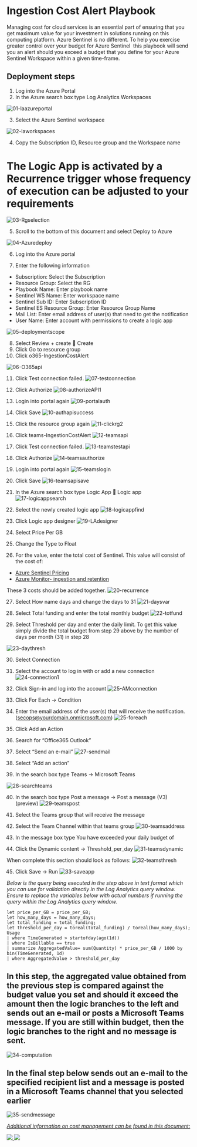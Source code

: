 # Ingestion Cost Alert Playbook

Managing cost for cloud services is an essential part of ensuring that you get maximum value for your investment in solutions running on this computing platform. Azure Sentinel is no different. To help you exercise greater control over your budget for Azure Sentinel  this playbook will send you an alert should you exceed a budget that you define for your Azure Sentinel Workspace within a given time-frame.

## Deployment steps

1. Log into the Azure Portal
2. In the Azure search box type Log Analytics Workspaces

![01-laazureportal](../Send-IngestionCostAlert/images/01-laazureportal.png)

3. Select the Azure Sentinel workspace

![02-laworkspaces](../Send-IngestionCostAlert/images/02-laworkspaces.png)

4. Copy the Subscription ID, Resource group and the Workspace name

# The Logic App is activated by a Recurrence trigger whose frequency of execution can be adjusted to your requirements

![03-Rgselection](../Send-IngestionCostAlert/images/03-rgselection.png)

5. Scroll to the bottom of this document and select Deploy to Azure

![04-Azuredeploy](../Send-IngestionCostAlert/images/04-azuredeploy.png)


6. Log into the Azure portal

7. Enter the following information

-	Subscription: Select the Subscription
-	Resource Group: Select the RG
-	Playbook Name: Enter playbook name
-	Sentinel WS Name: Enter workspace name
-	Sentinel Sub ID: Enter Subscription ID
-	Sentinel ES Resource Group: Enter Resource Group Name
-	Mail List: Enter email address of user(s) that need to get the notification
-	User Name: Enter account with permissions to create a logic app

![05-deploymentscope](../Send-IngestionCostAlert/images/05-deploymentscope.png)

8. Select Review + create  Create
9. Click Go to resource group
10. Click o365-IngestionCostAlert

![06-O365api](../Send-IngestionCostAlert/images/06-O365api.png)


11. Click Test connection failed.
![07-testconnection](../Send-IngestionCostAlert/images/07-testconnection.png)


12. Click Authorize
![08-authorizeAPI1](../Send-IngestionCostAlert/images/08-authorizeAPI1.png)


13. Login into portal again
![09-portalauth](../Send-IngestionCostAlert/images/09-portalauth.png)


14. Click Save
![10-authapisuccess](../Send-IngestionCostAlert/images/10-authapisuccess.png)


15. Click the resource group again
![11-clickrg2](../Send-IngestionCostAlert/images/11-clickrg2.png)

16. Click teams-IngestionCostAlert
![12-teamsapi](../Send-IngestionCostAlert/images/12-teamsapi.png)

17. Click Test connection failed.
![13-teamstestapi](../Send-IngestionCostAlert/images/13-teamstestapi.png)


18. Click Authorize
![14-teamsauthorize](../Send-IngestionCostAlert/images/14-teamsauthorize.png)


19. Login into portal again
![15-teamslogin](../Send-IngestionCostAlert/images/15-teamslogin.png)


20. Click Save
![16-teamsapisave](../Send-IngestionCostAlert/images/16-teamsapisave.png)


21. In the Azure search box type Logic App  Logic app
![17-logicappsearch](../Send-IngestionCostAlert/images/17-logicappsearch.png)


22. Select the newly created logic app
![18-logicappfind](../Send-IngestionCostAlert/images/18-logicappfind.png)


23. Click Logic app designer
![19-LAdesigner](../Send-IngestionCostAlert/images/19-ladesigner.png)

24. Select Price Per GB
25. Change the Type to Float
26. For the value, enter the total cost of Sentinel. This value will consist of the cost of:

-	[Azure Sentinel  Pricing](https://azure.microsoft.com/pricing/details/azure-sentinel/#:~:text=%20Azure%20Sentinel%20pricing%20%201%20Capacity%20Reservations.,an%20Azure%20Monitor%20Log%20Analytics%20workspace...%20More%20)
-	[Azure Monitor- ingestion and retention](https://azure.microsoft.com/pricing/details/monitor/)

These 3 costs should be added together.
![20-recurrence](../Send-IngestionCostAlert/images/20-recurrence.png)

27. Select How name days and change the days to 31
![21-daysvar](../Send-IngestionCostAlert/images/21-daysvar.png)

28. Select Total funding and enter the total monthly budget
![22-totfund](../Send-IngestionCostAlert/images/22-totfund.png)

29. Select Threshold per day and enter the daily limit. To get this value simply divide the total budget from step 29 above by the number of days per month (31) in step 28

![23-daythresh](../Send-IngestionCostAlert/images/23-dailythresh.png)

30. Select Connection
31. Select the account to log in with or add a new connection
![24-connection1](../Send-IngestionCostAlert/images/24-connection1.png)

32. Click Sign-in and log into the account
![25-AMconnection](../Send-IngestionCostAlert/images/25-amconnection.png)

33. Click For Each -> Condition
34. Enter the email address of the user(s) that will receive the notification. (secops@yourdomain.onmicrosoft.com)
![25-foreach](../Send-IngestionCostAlert/images/25-foreach.png)

35. Click Add an Action
36. Search for “Office365 Outlook”
37. Select “Send an e-mail”
![27-sendmail](../Send-IngestionCostAlert/images/27-sendmail.png)
38. Select “Add an action”
39. In the search box type Teams -> Microsoft Teams

![28-searchteams](../Send-IngestionCostAlert/images/28-searchteams.png)

40. In the search box type Post a message -> Post a message (V3) (preview)
![29-teamspost](../Send-IngestionCostAlert/images/29-teamspost.png)

41. Select the Teams group that will receive the message
42. Select the Team Channel within that teams group
![30-teamsaddress](../Send-IngestionCostAlert/images/30-teamsaddress.png)

43. In the message box type You have exceeded your daily budget of 
44. Click the Dynamic content -> Threshold_per_day
![31-teamsdynamic](../Send-IngestionCostAlert/images/31-teamsdynamic.png)

When complete this section should look as follows:
![32-teamsthresh](../Send-IngestionCostAlert/images/32-teamsthresh.png)

45. Click Save -> Run
![33-saveapp](../Send-IngestionCostAlert/images/33-saveapp.png)


<em>Below is the query being executed in the step above in text format which you can use for validation directly in the Log Analytics query window. Ensure to replace the variables below with actual numbers if running the query within the Log Analytics query window.</em>

```
let price_per_GB = price_per_GB;
let how_many_days = how_many_days;
let total_funding = total_funding;
let threshold_per_day = toreal(total_funding) / toreal(how_many_days);
Usage
| where TimeGenerated > startofday(ago(1d))
| where IsBillable == true
| summarize AggregatedValue= sum(Quantity) * price_per_GB / 1000 by bin(TimeGenerated, 1d)
| where AggregatedValue > threshold_per_day
```

## In this step, the aggregated value obtained from the previous step is compared against the budget value you set and should it exceed the amount then the logic branches to the left and sends out an e-mail or posts a Microsoft Teams message. If you are still within budget, then the logic branches to the right and no message is sent.


   ![34-computation](../Send-IngestionCostAlert/images/34-computation.png)

## In the final step below sends out an e-mail to the specified recipient list and a message is posted in a Microsoft Teams channel that you selected earlier


  ![35-sendmessage](../Send-IngestionCostAlert/images/35-sendmessage.png)

  <em>[Additional information on cost management can be found in this document:](https://docs.microsoft.com/en-us/azure/azure-monitor/platform/manage-cost-storage)</em>
 


<a href="https://portal.azure.com/#create/Microsoft.Template/uri/https%3A%2F%2Fraw.githubusercontent.com%2FAzure%2FAzure-Sentinel%2Fmaster%2FPlaybooks%2FSend-IngestionCostAlert%2Fazuredeploy.json" target="_blank">
    <img src="https://aka.ms/deploytoazurebutton"/>
</a>
<a href="https://portal.azure.us/#create/Microsoft.Template/uri/https%3A%2F%2Fraw.githubusercontent.com%2FAzure%2FAzure-Sentinel%2Fmaster%2FPlaybooks%2Send-IngestionCostAlert%2Fazuredeploy.json" target="_blank">
<img src="https://raw.githubusercontent.com/Azure/azure-quickstart-templates/master/1-CONTRIBUTION-GUIDE/images/deploytoazuregov.png"/>
</a>

